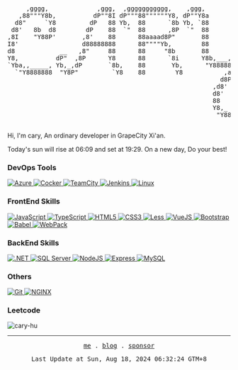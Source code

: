 <pre align="center" style="background-color: unset;">

     ,gggg,             ,ggg,  ,ggggggggggg,    ,ggg,         gg 
   ,88"""Y8b,          dP""8I dP"""88""""""Y8, dP""Y8a        88 
  d8"     `Y8         dP   88 Yb,  88      `8b Yb, `88        88 
 d8'   8b  d8        dP    88  `"  88      ,8P  `"  88        88 
,8I    "Y88P'       ,8'    88      88aaaad8P"       88        88 
I8'                 d88888888      88""""Yb,        88        88 
d8            __   ,8"     88      88     "8b       88       ,88 
Y8,          dP"  ,8P      Y8      88      `8i      Y8b,___,d888 
`Yba,,_____, Yb,_,dP       `8b,    88       Yb,      "Y88888P"88,
  `"Y8888888  "Y8P"         `Y8    88        Y8           ,ad8888
                                                         d8P" 88 
                                                       ,d8'   88 
                                                       d8'    88 
                                                       88     88 
                                                       Y8,_ _,88 
                                                        "Y888P"  

</pre>
Hi, I'm cary, An ordinary developer in GrapeCity Xi'an.

Today's sun will rise at 06:09 and set at 19:29. On a new day, Do your best!

<p>
    <h3>DevOps Tools</h3>
    <a href="https://azure.microsoft.com/en-in/" target="_blank" rel="noreferrer">
        <img alt="Azure" src="https://img.shields.io/badge/-Azure-ffffff?style=flat-square&logo=azuredevops&logoColor=0078D7" />
      </a><a href="https://www.docker.com/" target="_blank" rel="noreferrer">
        <img alt="Cocker" src="https://img.shields.io/badge/-Cocker-ffffff?style=flat-square&logo=docker&logoColor=2496ED" />
      </a><a href="https://www.jetbrains.com/teamcity/" target="_blank" rel="noreferrer">
        <img alt="TeamCity" src="https://img.shields.io/badge/-TeamCity-ffffff?style=flat-square&logo=teamcity&logoColor=000000" />
      </a><a href="https://www.jenkins.io" target="_blank" rel="noreferrer">
        <img alt="Jenkins" src="https://img.shields.io/badge/-Jenkins-ffffff?style=flat-square&logo=jenkins&logoColor=D24939" />
      </a><a href="https://www.linux.org/" target="_blank" rel="noreferrer">
        <img alt="Linux" src="https://img.shields.io/badge/-Linux-ffffff?style=flat-square&logo=linux&logoColor=FCC624" />
      </a>
</p>
<p>
    <h3>FrontEnd Skills</h3>
    <a href="https://developer.mozilla.org/en-US/docs/Web/JavaScript" target="_blank" rel="noreferrer">
        <img alt="JavaScript" src="https://img.shields.io/badge/-JavaScript-ffffff?style=flat-square&logo=javascript&logoColor=F7DF1E" />
      </a><a href="https://www.typescriptlang.org/" target="_blank" rel="noreferrer">
        <img alt="TypeScript" src="https://img.shields.io/badge/-TypeScript-ffffff?style=flat-square&logo=typescript&logoColor=3178C6" />
      </a><a href="https://www.w3.org/html/" target="_blank" rel="noreferrer">
        <img alt="HTML5" src="https://img.shields.io/badge/-HTML5-ffffff?style=flat-square&logo=html5&logoColor=E34F26" />
      </a><a href="https://www.w3schools.com/css/" target="_blank" rel="noreferrer">
        <img alt="CSS3" src="https://img.shields.io/badge/-CSS3-ffffff?style=flat-square&logo=css3&logoColor=1572B6" />
      </a><a href="https://lesscss.org/" target="_blank" rel="noreferrer">
        <img alt="Less" src="https://img.shields.io/badge/-Less-ffffff?style=flat-square&logo=less&logoColor=1D365D" />
      </a><a href="https://vuejs.org/" target="_blank" rel="noreferrer">
        <img alt="VueJS" src="https://img.shields.io/badge/-VueJS-ffffff?style=flat-square&logo=vuedotjs&logoColor=4FC08D" />
      </a><a href="https://getbootstrap.com" target="_blank" rel="noreferrer">
        <img alt="Bootstrap" src="https://img.shields.io/badge/-Bootstrap-ffffff?style=flat-square&logo=bootstrap&logoColor=7952B3" />
      </a><a href="https://babeljs.io/" target="_blank" rel="noreferrer">
        <img alt="Babel" src="https://img.shields.io/badge/-Babel-ffffff?style=flat-square&logo=babel&logoColor=F9DC3E" />
      </a><a href="https://webpack.js.org" target="_blank" rel="noreferrer">
        <img alt="WebPack" src="https://img.shields.io/badge/-WebPack-ffffff?style=flat-square&logo=webpack&logoColor=8DD6F9" />
      </a>
</p>
<p>
    <h3>BackEnd Skills</h3>
    <a href="https://dotnet.microsoft.com/" target="_blank" rel="noreferrer">
        <img alt=".NET" src="https://img.shields.io/badge/-.NET-ffffff?style=flat-square&logo=dotnet&logoColor=512BD4" />
      </a><a href="https://www.microsoft.com/en-us/sql-server/" target="_blank" rel="noreferrer">
        <img alt="SQL Server" src="https://img.shields.io/badge/-SQL Server-ffffff?style=flat-square&logo=microsoftsqlserver&logoColor=CC2927" />
      </a><a href="https://nodejs.org" target="_blank" rel="noreferrer">
        <img alt="NodeJS" src="https://img.shields.io/badge/-NodeJS-ffffff?style=flat-square&logo=nodedotjs&logoColor=339933" />
      </a><a href="https://expressjs.com" target="_blank" rel="noreferrer">
        <img alt="Express" src="https://img.shields.io/badge/-Express-ffffff?style=flat-square&logo=express&logoColor=000000" />
      </a><a href="https://www.mysql.com/" target="_blank" rel="noreferrer">
        <img alt="MySQL" src="https://img.shields.io/badge/-MySQL-ffffff?style=flat-square&logo=mysql&logoColor=4479A1" />
      </a>
</p>
<p>
    <h3>Others</h3>
    <a href="https://git-scm.com/" target="_blank" rel="noreferrer">
        <img alt="Git" src="https://img.shields.io/badge/-Git-ffffff?style=flat-square&logo=git&logoColor=F05032" />
      </a><a href="https://www.nginx.com" target="_blank" rel="noreferrer">
        <img alt="NGINX" src="https://img.shields.io/badge/-NGINX-ffffff?style=flat-square&logo=nginx&logoColor=009639" />
      </a>
</p>

<p>
  <h3>Leetcode</h3>
  <img src="https://github-readme-streak-stats.herokuapp.com/?user=cary-hu&" alt="cary-hu" />
</p>

------------

<p align="center">
<samp>
  <a href="https://cary.zhongting.icu">me</a> .
  <a href="https://docs.zhongting.icu">blog</a> .
  <a href="https://github.com/sponsors/cary-hu">sponsor</a>
</samp>
</p>
<p align="center">
<samp>
  Last Update at Sun, Aug 18, 2024 06:32:24 GTM+8
</samp>
</p>
